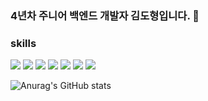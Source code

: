 ### 4년차 주니어 백엔드 개발자 김도형입니다. 👋

### skills 
<span>
  <img src="https://img.shields.io/badge/python-3776AB?style=flat-square&logo=Python&logoColor=white"/>
  <img src="https://img.shields.io/badge/django-092E20?style=flat-square&logo=Django&logoColor=white"/>
  <img src="https://img.shields.io/badge/celery-37814A?style=flat-square&logo=Celery&logoColor=white"/>
  <img src="https://img.shields.io/badge/mysql-4479A1?style=flat-square&logo=Mysql&logoColor=white"/>
  <img src="https://img.shields.io/badge/rabbitmq-FF6600?style=flat-square&logo=RabbitMQ&logoColor=white"/>
  <img src="https://img.shields.io/badge/amazonaws-232F3E?style=flat-square&logo=amazonaws&logoColor=white"/>
  <img src="https://img.shields.io/badge/githubactions-2088FF?style=flat-square&logo=githubactions&logoColor=white"/>
</span>


![Anurag's GitHub stats](https://github-readme-stats.vercel.app/api?username=kimdh6792&show_icons=true&theme=radical)
